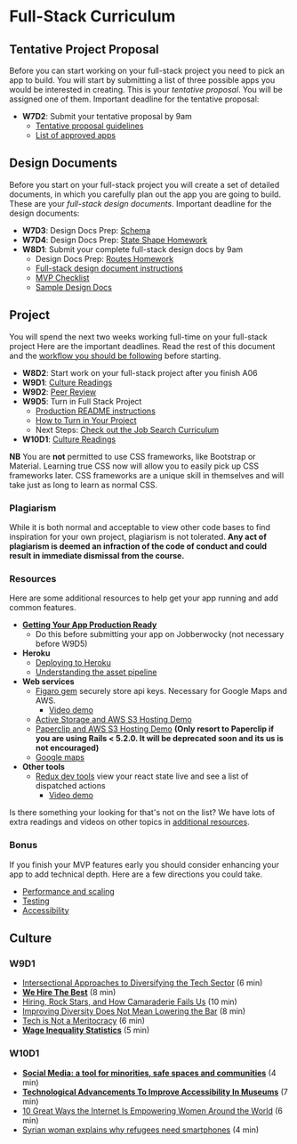 # Full-Stack Curriculum

## Tentative Project Proposal

Before you can start working on your full-stack project you need to pick
an app to build. You will start by submitting a list of three possible
apps you would be interested in creating. This is your _tentative
proposal_. You will be assigned one of them. Important deadline for the tentative
proposal:


  * **W7D2**: Submit your tentative proposal by 9am
    * [Tentative proposal guidelines][tentative-proposal]
    * [List of approved apps][good-projects]

[tentative-proposal]: https://github.com/appacademy/curriculum/tree/master/full-stack-project/proposal/tentative-project-proposal.md
[good-projects]: https://github.com/appacademy/curriculum/tree/master/full-stack-project/proposal/projects-to-clone.md

## Design Documents

Before you start on your full-stack project you will create a set of detailed
documents, in which you carefully plan out the app you are going to build.
These are your _full-stack design documents_. Important deadline for the
design documents:

  * **W7D3**: Design Docs Prep: [Schema][schema]
  * **W7D4**: Design Docs Prep: [State Shape Homework][state-shape]
  * **W8D1**:  Submit your complete full-stack design docs by 9am
    * Design Docs Prep: [Routes Homework][routes]
    * [Full-stack design document instructions][fsp]
    * [MVP Checklist][mvp-checklist]
    * [Sample Design Docs][sample-design-docs]

[schema]: https://github.com/appacademy/curriculum/tree/master/full-stack-project/homeworks/proposal-prep/schema.md
[state-shape]: https://github.com/appacademy/curriculum/tree/master/full-stack-project/homeworks/proposal-prep/state-shape.md
[routes]: https://github.com/appacademy/curriculum/tree/master/full-stack-project/homeworks/proposal-prep/routes.md

[fsp]: https://github.com/appacademy/curriculum/tree/master/full-stack-project/proposal/
[sample-design-docs]: https://www.github.com/appacademy/bluebird/wiki
[mvp-checklist]: https://github.com/appacademy/curriculum/tree/master/full-stack-project/proposal/mvp-list.md

## Project

You will spend the next two weeks working full-time on your
full-stack project Here are the important deadlines. Read the rest of this
document and the [workflow you should be following][during-project] before
starting.

* **W8D2**: Start work on your full-stack project after you finish A06
* **W9D1**: [Culture Readings](#w9d1)
* **W9D2**: [Peer Review][peer-review]
* **W9D5**: Turn in Full Stack Project
  * [Production README instructions][production-readme]
  * [How to Turn in Your Project][turn-in-fullstack]
  * Next Steps: [Check out the Job Search Curriculum][jobsearch]
* **W10D1**: [Culture Readings](#w10d1)

**NB** You are **not** permitted to use CSS frameworks, like Bootstrap or
Material. Learning true CSS now will allow you to easily pick up CSS frameworks
later. CSS frameworks are a unique skill in themselves and will take just as
long to learn as normal CSS.

[during-project]: https://github.com/appacademy/curriculum/tree/master/full-stack-project/project/during-the-project.md
[peer-review]: https://github.com/appacademy/curriculum/tree/master/full-stack-project/project/peer-review.md
[production-readme]: https://github.com/appacademy/curriculum/tree/master/full-stack-project/project/production-readme.md
[turn-in-fullstack]: https://github.com/appacademy/curriculum/tree/master/full-stack-project/project/turn_in_fullstack.md
[jobsearch]: https://github.com/appacademy/job-search-curriculum

### Plagiarism

While it is both normal and acceptable to view other code bases to find
inspiration for your own project, plagiarism is not tolerated.
**Any act of plagiarism is deemed an infraction of the code of conduct
and could result in immediate dismissal from the course.**

### Resources

Here are some additional resources to help get your app running and add
common features.

* **[Getting Your App Production Ready][production-ready]**
  * Do this before submitting your app on Jobberwocky (not necessary
before W9D5)
* **Heroku**
  * [Deploying to Heroku][heroku-deployment]
  * [Understanding the asset pipeline][asset-pipeline]
* **Web services**
  * [Figaro gem][figaro] securely store api keys. Necessary for Google
Maps and AWS.
    * [Video demo][figaro-video]
  * [Active Storage and AWS S3 Hosting Demo][active-storage-demo]
  * [Paperclip and AWS S3 Hosting Demo][paperclip-aws-demo] **(Only resort to Paperclip if you are using Rails < 5.2.0. It will be deprecated soon and its us is not encouraged)**
  * [Google maps][google-maps-demo]
* **Other tools**
  * [Redux dev tools][redux-dev-tools] view your react state live and
see a list of dispatched actions
    * [Video demo][redux-dev-tools-video]

Is there something your looking for that's not on the list?
We have lots of extra readings and videos on other topics in [additional
resources][additional-resources].

[production-ready]: ./resources/helpful_tools/production-ready.md
[additional-resources]: https://github.com/appacademy/curriculum/blob/master/full-stack-project/additional_resources.md
[heroku-deployment]: https://github.com/appacademy/curriculum/tree/master/full-stack-project/resources/helpful_tools/heroku-deployment.md
[figaro]: https://github.com/appacademy/curriculum/tree/master/full-stack-project/resources/security/figaro.md
[figaro-video]: https://vimeo.com/164602277
[active-storage-demo]: https://github.com/appacademy/curriculum/tree/master/full-stack-project/resources/ActiveStorageDemo
[paperclip-aws-demo]: https://github.com/appacademy/curriculum/tree/master/full-stack-project/resources/cdns/file_upload_demo
[google-maps-demo]: https://github.com/appacademy/curriculum/tree/master/react/demos/react_map_demo
[redux-dev-tools]: https://github.com/appacademy/curriculum/blob/c280e51a978c9a67243a2bb2d5f4650d9f53d387/react/readings/redux_dev_tools.md
[redux-dev-tools-video]: https://vimeo.com/194738174
[asset-pipeline]: https://github.com/appacademy/curriculum/tree/master/full-stack-project/resources/helpful_tools/asset-pipeline.md

### Bonus

If you finish your MVP features early you should consider enhancing your
app to add technical depth. Here are a few directions you could take.

  * [Performance and scaling][performance-and-scaling]
  * [Testing][testing]
  * [Accessibility]

[performance-and-scaling]: https://github.com/appacademy/curriculum/tree/master/full-stack-project/bonus/performance.md
[testing]: https://github.com/appacademy/curriculum/tree/master/full-stack-project/bonus/testing.md
[accessibility]: https://github.com/appacademy/curriculum/tree/master/full-stack-project/bonus/accessibility.md

## Culture

### W9D1

* [Intersectional Approaches to Diversifying the Tech Sector][intersectional-diversifying] (6 min)
* **[We Hire The Best][the-best]** (8 min)
* [Hiring, Rock Stars, and How Camaraderie Fails Us][rock-stars] (10 min)
* [Improving Diversity Does Not Mean Lowering the Bar][lowering-bar] (8 min)
* [Tech is Not a Meritocracy][meritocracy] (6 min)
* **[Wage Inequality Statistics][wage-inequality]** (5 min)

[intersectional-diversifying]: https://modelviewculture.com/pieces/intersectional-approaches-to-diversifying-the-tech-sector
[the-best]: https://modelviewculture.com/pieces/we-hire-the-best
[rock-stars]: https://modelviewculture.com/pieces/hiring-rock-stars-and-how-camaraderie-fails-us
[lowering-bar]: https://kateheddleston.com/blog/improving-diversity-does-not-mean-lowering-the-bar
[meritocracy]: https://qz.com/66866/once-and-for-all-tech-is-not-a-meritocracy/
[wage-inequality]: https://hired.com/gender-wage-gap-2017

### W10D1

* **[Social Media: a tool for minorities, safe spaces and communities][social-media]** (4 min)
* **[Technological Advancements To Improve Accessibility In Museums][museum-accessibility]** (7 min)
* [10 Great Ways the Internet Is Empowering Women Around the World][empowering-women] (6 min)
* [Syrian woman explains why refugees need smartphones][smartphones] (4 min)

[social-media]: http://www.lovefromberlin.net/social-media-a-tool-for-minorities-safe-spaces-and-communities/
[museum-accessibility]: http://amt-lab.org/blog/2016/4/accessibility-rebooted-technological-advancements-to-improve-accessibility-in-museums
[empowering-women]: http://www.huffingtonpost.com/kathy-brown/10-great-ways-the-interne_b_6817738.html
[smartphones]: https://www.independent.co.uk/news/world/europe/why-do-refugees-have-smartphones-syrian-woman-explains-perfectly-refugee-crisis-a7025356.html
